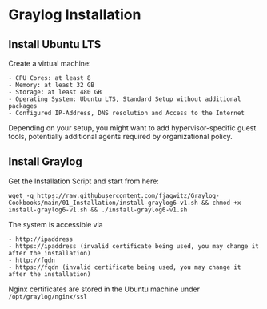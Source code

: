# Graylog Installation

## Install Ubuntu LTS

Create a virtual machine:

    - CPU Cores: at least 8
    - Memory: at least 32 GB
    - Storage: at least 480 GB
    - Operating System: Ubuntu LTS, Standard Setup without additional packages
    - Configured IP-Address, DNS resolution and Access to the Internet

Depending on your setup, you might want to add hypervisor-specific guest tools, potentially additional agents required by organizational policy.

## Install Graylog

Get the Installation Script and start from here:

```wget -q https://raw.githubusercontent.com/fjagwitz/Graylog-Cookbooks/main/01_Installation/install-graylog6-v1.sh && chmod +x install-graylog6-v1.sh && ./install-graylog6-v1.sh```

The system is accessible via

    - http://ipaddress
    - https://ipaddress (invalid certificate being used, you may change it after the installation)
    - http://fqdn
    - https://fqdn (invalid certificate being used, you may change it after the installation)

Nginx certificates are stored in the Ubuntu machine under ```/opt/graylog/nginx/ssl```
